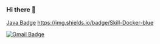 ### Hi there 👋
 [Java Badge](https://img.shields.io/badge/Language-Java-yellow) 
https://img.shields.io/badge/Skill-Docker-blue

 [![Gmail Badge](https://img.shields.io/badge/Gmail-d14836?style=flat-square&logo=Gmail&logoColor=white&link=mailto:snugyun01@gmail.com)](mailto:mementohora96@gmail.com)
